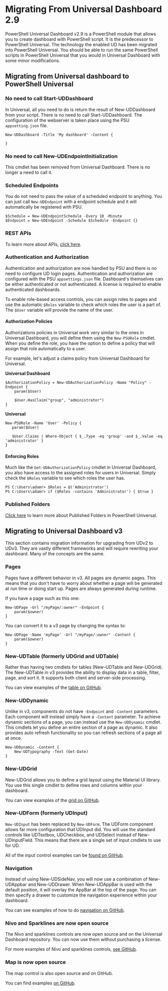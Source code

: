 # Migrating From Universal Dashboard 2.9

PowerShell Universal Dashboard v2.9 is a PowerShell module that allows you to create dashboard with PowerShell script. It is the predecessor to PowerShell Universal. The technology the enabled UD has been migrated into PowerShell Universal. You should be able to run the same PowerShell scripts in PowerShell Universal that you would in Universal Dashboard with some minor modifications.

## Migrating from Universal dashboard to PowerShell Universal

### No need to call Start-UDDashboard

In Universal, all you need to do is return the result of New-UDDashboard from your script. There is no need to call Start-UDDashboard. The configuration of the webserver is taken place using the PSU `appsetting.json` file.

```text
New-UDDashboard -Title 'My dashboard' -Content {

}
```

### No need to call New-UDEndpointInitialization

This cmdlet has been removed from Universal Dashboard. There is no longer a need to call it.

### Scheduled Endpoints

You do not need to pass the value of a scheduled endpoint to anything. You can just call `New-UDEndpoint` with a endpoint schedule and it will automatically be registered with PSU.

```text
$Schedule = New-UDEndpointSchedule -Every 10 -Minute
$Endpoint = New-UDEndpoint -Schedule $Schedule -Endpoint {}
```

### REST APIs

To learn more about APIs, [click here](../../api/about.md). 

### Authentication and Authorization

Authentication and authorization are now handled by PSU and there is no need to configure UD login pages. Authentication and authorization are configured with the PSU `appsettings.json` file. Dashboard's themselves can be either authenticated or not authenticated. A license is required to enable authenticated dashboards.

To enable role-based access controls, you can assign roles to pages and use the automatic `$Roles` variable to check which roles the user is a part of. The `$User` variable will provide the name of the user.

#### Authorization Policies

Authorizations policies in Universal work very similar to the ones in Universal Dashboard, you will define them using the `New-PSURole` cmdlet. When you define the role, you have the option to define a policy that will assign that role automatically to a user.

For example, let's adjust a claims policy from Universal Dashboard for Universal.

**Universal Dashboard**

```text
$AuthorizationPolicy = New-UDAuthorizationPolicy -Name "Policy" -Endpoint {
    param($User)

    $User.HasClaim("group", "administrator")
}
```

**Universal**

```text
New-PSURole -Name 'User' -Policy {
   param($User)

   $User.Claims | Where-Object { $_.Type -eq 'group' -and $_.Value -eq 'administrator' }
}
```

#### Enforcing Roles

Much like the `Get-UDAuthorizationPolicy` cmdlet in Universal Dashboard, you also have access to the assigned roles for users in Universal. Simply check the `$Roles` variable to see which roles the user has.

```text
PS C:\Users\adamr> $Roles = @('Administrator')
PS C:\Users\adamr> if ($Roles -contains 'Administrator') { $true }
```

### Published Folders

[Click here](../published-folders.md) to learn more about Published Folders in PowerShell Universal. 

## Migrating to Universal Dashboard v3

This section contains migration information for upgrading from UDv2 to UDv3. They are vastly different frameworks and will require rewriting your dashboard. Many of the concepts are the same. 

### Pages

Pages have a different behavior in v3. All pages are dynamic pages. This means that you don't have to worry about whether a page will be generated at run time or doing start up. Pages are always generated during runtime.

If you have a page such as this one:

```text
New-UDPage -Url "/myPage/:owner" -Endpoint {
    param($owner)
}
```

You can convert it to a v3 page by changing the syntax to:

```text
New-UDPage -Name 'myPage' -Url "/myPage/:owner" -Content {
    param($owner)
}
```

### New-UDTable \(formerly UDGrid and UDTable\)

Rather than having two cmdlets for tables \(New-UDTable and New-UDGrid\). The New-UDTable in v3 provides the ability to display data in a table, filter, page, and sort it. It supports both client and server-side processing.

You can view examples of the [table on GitHub](https://github.com/ironmansoftware/universal-dashboard/blob/master/src/v3/example/pages/data-display/table.ps1).

### New-UDDynamic

Unlike in v3, components do not have `-Endpoint` and `-Content` parameters. Each component will instead simply have a `-Content` parameter. To achieve dynamic sections of a page, you can instead use the `New-UDDynamic` cmdlet. This cmdlets let you define an entire section of a page as dynamic. It also provides auto refresh functionality so you can refresh sections of a page all at once.

```text
New-UDDynamic -Content {
    New-UDTypography -Text (Get-Date)
}
```

### New-UDGrid

New-UDGrid allows you to define a grid layout using the Material UI library. You use this single cmdlet to define rows and columns within your dashboard.

You can view examples of the [grid on GitHub](https://github.com/ironmansoftware/universal-dashboard/blob/master/src/v3/example/pages/layout/grid.ps1).

### New-UDForm \(formerly UDInput\)

`New-UDInput` has been replaced by `New-UDForm`. The UDForm component allows far more configuration that UDInput did. You will use the standard controls like UDTextbox, UDCheckbox, and UDSelect instead of New-UDInputField. This means that there are a single set of input cmdlets to use for UD.

All of the input control examples can be [found on GitHub](https://github.com/ironmansoftware/universal-dashboard/tree/master/src/v3/example/pages/inputs).

### Navigation

Instead of using New-UDSideNav, you will now use a combination of New-UDAppbar and New-UDDrawer. When New-UDAppBar is used with the default position, it will overlay the AppBar at the top of the page. You can then specify a drawer to customize the navigation experience within your dashboard.

You can see examples of how to do [navigation on GitHub](https://github.com/ironmansoftware/universal-dashboard/blob/master/src/v3/example/pages/surfaces/appbar.ps1).

### Nivo and Sparklines are now open source

The Nivo and sparklines controls are now open source and on the Universal Dashboard repository. You can now use them without purchasing a license.

For more examples of Nivo and sparklines controls, [see GitHub](https://github.com/ironmansoftware/universal-dashboard/tree/master/src/v3/example/pages/charts).

### Map is now open source

The map control is also open source and on GitHub.

You can find examples [on GitHub](https://github.com/ironmansoftware/universal-dashboard/blob/master/src/v3/example/pages/data-display/map.ps1).

